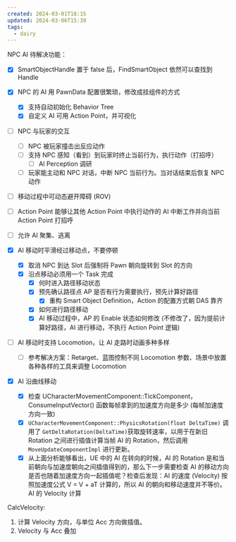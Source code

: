 ```yaml
---
created: 2024-03-01T18:15
updated: 2024-03-06T15:39
tags:
  - dairy
---
```

NPC AI 待解决功能：
- [x] SmartObjectHandle 置于 false 后，FindSmartObject 依然可以查找到 Handle
- [x] NPC 的 AI 用 PawnData 配置很繁琐，修改成挂组件的方式
	- [x] 支持自动初始化 Behavior Tree
	- [x] 自定义 AI 可用 Action Point，并可视化
- [ ] NPC 与玩家的交互
	- [ ] NPC 被玩家撞击出反应动作
	- [ ] 支持 NPC 感知（看到）到玩家时终止当前行为，执行动作（打招呼）
		- [ ] AI Perception 调研
	- [ ] 玩家能主动和 NPC 对话，中断 NPC 当前行为。当对话结束后恢复 NPC 动作
- [ ] 移动过程中可动态避开障碍 (ROV)

- [ ] Action Point 能够让其他 Action Point 中执行动作的 AI 中断工作并向当前 Action Point 打招呼
- [ ] 允许 AI 聚集、逃离
- [x] AI 移动时平滑经过移动点，不要停顿
	- [x] 取消 NPC 到达 Slot 后强制将 Pawn 朝向旋转到 Slot 的方向
	- [x] 沿点移动必须用一个 Task 完成
		- [x] 何时进入路径移动状态
		- [x] 预先确认路径点 AP 是否有行为需要执行，预先计算好路径
			- [x] 重构 Smart Object Definition，Action 的配置方式朝 DAS 靠齐
		- [x] 如何进行路径移动
		- [x] AI 移动过程中，AP 的 Enable 状态如何修改 (不修改了，因为提前计算好路径，AI 进行移动，不执行 Action Point 逻辑)
- [ ] AI 移动时支持 Locomotion，让 AI 走路时动画多种多样
	- [ ] 参考解决方案：Retarget、蓝图控制不同 Locomotion 参数、场景中放置各种各样的工具来调整 Locomotion 
- [x] AI 沿曲线移动
	- [x] 检查 UCharacterMovementComponent::TickComponent，ConsumeInputVector() 函数每帧拿到的加速度方向是多少 (每帧加速度方向一致)
	- [x] `UCharacterMovementComponent::PhysicsRotation(float DeltaTime)` 调用了 `GetDeltaRotation(DeltaTime)`获取旋转速率，以用于在新旧 Rotation 之间进行插值计算当帧 AI 的 Rotation，然后调用 `MoveUpdateComponentImpl` 进行更新。
	- [x] 从上面分析能够看出，UE 中的 AI 在转向的时候，AI 的 Rotation 是和当前朝向与加速度朝向之间插值得到的，那么下一步需要检查 AI 的移动方向是否也随着加速度方向一起插值呢？检查后发现：AI 的速度 (Velocity) 按照加速度公式 V = V + aT 计算的，所以 AI 的朝向和移动速度并不等价。
AI 的 Velocity 计算

CalcVelocity:
1. 计算 Velocity 方向，与单位 Acc 方向做插值。
2. Velocity 与 Acc 叠加


